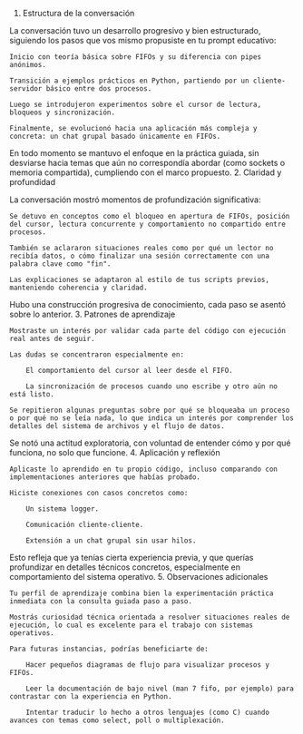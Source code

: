1. Estructura de la conversación

La conversación tuvo un desarrollo progresivo y bien estructurado, siguiendo los pasos que vos mismo propusiste en tu prompt educativo:

    Inicio con teoría básica sobre FIFOs y su diferencia con pipes anónimos.

    Transición a ejemplos prácticos en Python, partiendo por un cliente-servidor básico entre dos procesos.

    Luego se introdujeron experimentos sobre el cursor de lectura, bloqueos y sincronización.

    Finalmente, se evolucionó hacia una aplicación más compleja y concreta: un chat grupal basado únicamente en FIFOs.

En todo momento se mantuvo el enfoque en la práctica guiada, sin desviarse hacia temas que aún no correspondía abordar (como sockets o memoria compartida), cumpliendo con el marco propuesto.
2. Claridad y profundidad

La conversación mostró momentos de profundización significativa:

    Se detuvo en conceptos como el bloqueo en apertura de FIFOs, posición del cursor, lectura concurrente y comportamiento no compartido entre procesos.

    También se aclararon situaciones reales como por qué un lector no recibía datos, o cómo finalizar una sesión correctamente con una palabra clave como "fin".

    Las explicaciones se adaptaron al estilo de tus scripts previos, manteniendo coherencia y claridad.

Hubo una construcción progresiva de conocimiento, cada paso se asentó sobre lo anterior.
3. Patrones de aprendizaje

    Mostraste un interés por validar cada parte del código con ejecución real antes de seguir.

    Las dudas se concentraron especialmente en:

        El comportamiento del cursor al leer desde el FIFO.

        La sincronización de procesos cuando uno escribe y otro aún no está listo.

    Se repitieron algunas preguntas sobre por qué se bloqueaba un proceso o por qué no se leía nada, lo que indica un interés por comprender los detalles del sistema de archivos y el flujo de datos.

Se notó una actitud exploratoria, con voluntad de entender cómo y por qué funciona, no solo que funcione.
4. Aplicación y reflexión

    Aplicaste lo aprendido en tu propio código, incluso comparando con implementaciones anteriores que habías probado.

    Hiciste conexiones con casos concretos como:

        Un sistema logger.

        Comunicación cliente-cliente.

        Extensión a un chat grupal sin usar hilos.

Esto refleja que ya tenías cierta experiencia previa, y que querías profundizar en detalles técnicos concretos, especialmente en comportamiento del sistema operativo.
5. Observaciones adicionales

    Tu perfil de aprendizaje combina bien la experimentación práctica inmediata con la consulta guiada paso a paso.

    Mostrás curiosidad técnica orientada a resolver situaciones reales de ejecución, lo cual es excelente para el trabajo con sistemas operativos.

    Para futuras instancias, podrías beneficiarte de:

        Hacer pequeños diagramas de flujo para visualizar procesos y FIFOs.

        Leer la documentación de bajo nivel (man 7 fifo, por ejemplo) para contrastar con la experiencia en Python.

        Intentar traducir lo hecho a otros lenguajes (como C) cuando avances con temas como select, poll o multiplexación.